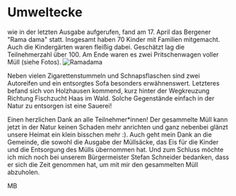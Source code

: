 # Umweltecke

wie in der letzten Ausgabe aufgerufen, fand am 17. April das Bergener "Rama dama" statt. Insgesamt haben 70 Kinder mit Familien mitgemacht. Auch die Kindergärten waren fleißig dabei. Geschätzt lag die Teilnehmerzahl über 100. Am Ende waren es zwei Pritschenwagen voller Müll (siehe Fotos).
![Ramadama](collage.png)

Neben vielen Zigarettenstummeln und Schnapsflaschen sind zwei Autoreifen und ein entsorgtes Sofa besonders erwähnenswert. Letzteres befand sich von Holzhausen kommend, kurz hinter der Wegkreuzung Richtung Fischzucht Haas im Wald. Solche Gegenstände einfach in der Natur zu entsorgen ist eine Sauerei!

Einen herzlichen Dank an alle Teilnehmer*innen! Der gesammelte Müll kann jetzt in der Natur keinen Schaden mehr anrichten und ganz nebenbei glänzt unsere Heimat ein klein bisschen mehr :). 
Auch geht mein Dank an die Gemeinde, die sowohl die Ausgabe der Müllsäcke, das Eis für die Kinder und die Entsorgung des Mülls übernommen hat. Und zum Schluss möchte ich mich noch bei unserem Bürgermeister Stefan Schneider bedanken, dass er sich die Zeit genommen hat, um mit mir den gesammelten Müll abzuholen.

MB
